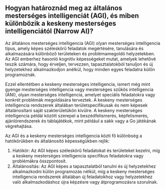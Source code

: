 ## Hogyan határoznád meg az általános mesterséges intelligenciát (AGI), és miben különbözik a keskeny mesterséges intelligenciától (Narrow AI)?

Az általános mesterséges intelligencia (AGI) olyan mesterséges intelligencia típus, amely képes széleskörű feladatok megértésére, tanulására és alkalmazására különböző területeken és problémamegoldó helyzetekben. Az AGI emberhez hasonló kognitív képességeket mutat, amelyek lehetővé teszik számára, hogy érveljen, tervezzen, tapasztalatokból tanuljon és új helyzetekhez alkalmazkodjon anélkül, hogy minden egyes feladatra külön programoznák.

Ezzel ellentétben a keskeny mesterséges intelligencia, ismert még mint gyenge mesterséges intelligencia vagy mesterséges szűkös intelligencia (ANI), olyan mesterséges intelligencia, amelyet speciális feladatokra vagy konkrét problémák megoldására terveztek. A keskeny mesterséges intelligencia rendszerek általában területspecifikusak és nem képesek általánosítani saját szakterületükön kívülre. A keskeny mesterséges intelligencia példái között szerepel a beszédfelismerés, képfelismerés, ajánlórendszerek és táblajátékok, mint például a sakk vagy a Go játékának végrehajtása.

Az AGI és a keskeny mesterséges intelligencia közti fő különbség a hatókörükben és általánosító képességükben rejlik:

1. Hatókör: Az AGI képes széleskörű feladatokat és területeket kezelni, míg a keskeny mesterséges intelligencia specifikus feladatokra vagy problémákra összpontosít.
2. Általánosítás: Az AGI képes a tapasztalatból tanulni és új helyzetekhez alkalmazkodni külön programozás nélkül, míg a keskeny mesterséges intelligencia rendszerek általában új feladatokhoz vagy helyzetekhez való alkalmazkodáshoz újra képzésre vagy átprogramozásra szorulnak.
